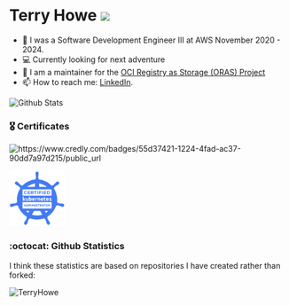 # Terry Howe ![](https://komarev.com/ghpvc/?username=TerryHowe&color=green&&style=flat) 

- 👨 I was a Software Development Engineer III at AWS November 2020 - 2024.
- 💻 Currently looking for next adventure
- 🌱 I am a maintainer for the [OCI Registry as Storage (ORAS) Project](https://github.com/oras-project)
- 📫 How to reach me: [LinkedIn](https://www.linkedin.com/in/terrylhowe).

![Github Stats](https://github-readme-stats.vercel.app/api?username=TerryHowe&count_private=true&show_icons=true&theme=blue-green)

### 🎖 Certificates
<p align="left"><img src="https://raw.githubusercontent.com/cncf/artwork/master/other/cka/color/kubernetes-ckad-color.png" alt="https://www.credly.com/badges/55d37421-1224-4fad-ac37-90dd7a97d215/public_url" width="100" height="100"/> 
<p align="left"><img src="https://raw.githubusercontent.com/cncf/artwork/master/other/cka/color/kubernetes-cka-color.png" alt="https://www.credly.com/badges/7f497d84-973c-4999-8c71-3491e4268200" width="100" height="100"/> 
</p>

### :octocat: Github Statistics
I think these statistics are based on repositories I have created rather than forked:
<p align="left">
<img src="https://github-readme-stats.vercel.app/api/top-langs/?username=TerryHowe&layout=compact&hide=html&theme=radical" alt="TerryHowe"/>
</p>


